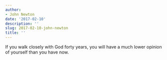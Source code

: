```yaml
---
author:
- John Newton
date: '2017-02-10'
description: ''
slug: 2017-02-10-john-newton
title: ''
---
```

If you walk closely with God forty years, you will have a much lower opinion of yourself than you have now.



